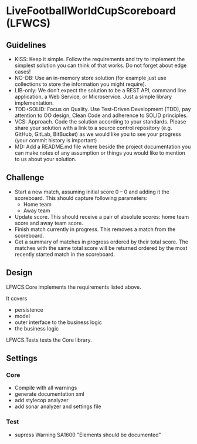# LiveFootballWorldCupScoreboard (LFWCS)

## Guidelines

* KISS: Keep it simple. Follow the requirements and try to implement the simplest solution you can think of that works. Do not forget about edge cases! 
* NO-DB: Use an in-memory store solution (for example just use collections to store the information you might require).
* LIB-only: We don’t expect the solution to be a REST API, command line application, a Web Service, or Microservice. Just a simple library implementation.
* TDD+SOLID: Focus on Quality. Use Test-Driven Development (TDD), pay attention to OO design, Clean Code and adherence to SOLID principles. 
* VCS: Approach. Code the solution according to your standards. Please share your solution with a link to a source control repository (e.g. GitHub, GitLab, BitBucket) as we would like you to see your progress (your commit history is important) 
* MD: Add a README.md file where beside the project documentation you can make notes of any assumption or things you would like to mention to us about your solution.

## Challenge

* Start a new match, assuming initial score 0 – 0 and adding it the scoreboard. This should capture following parameters:
  * Home team
  * Away team
* Update score. This should receive a pair of absolute scores: home team score and away team score. 
* Finish match currently in progress. This removes a match from the scoreboard.
* Get a summary of matches in progress ordered by their total score. The matches with the same total score will be returned ordered by the most recently started match in the scoreboard.

## Design

LFWCS.Core implements the requirements listed above.

It covers
* persistence
* model
* outer interface to the business logic
* the business logic

LFWCS.Tests tests the Core library.

## Settings 

### Core

* Compile with all warnings
* generate documentation xml
* add stylecop analyzer
* add sonar analyzer and settings file

### Test

* supress Warning SA1600 "Elements should be documented"
